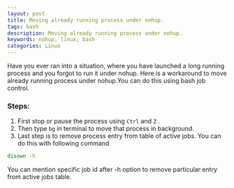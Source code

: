 ```yaml
---
layout: post
title: Moving already running process under nohup.
tags: bash
description: Moving already running process under nohup.
keywords: nohup, linux, bash
categories: Linux
---
```

<div class="toc"></div>

Have you ever ran into a situation, where you have launched a long running process and you forgot to run it under nohup.
Here is a workaround to move already running process under nohup.You can do this using bash job control.

### Steps:
1. First stop or pause the process using `Ctrl` and `Z` .
2. Then type ```bg``` in terminal to move that process in background.
3. Last step is to remove process entry from table of active jobs. You can do this with following command

```bash
disown -h
```

You can mention specific job id after -h option to remove particular entry from active jobs table.